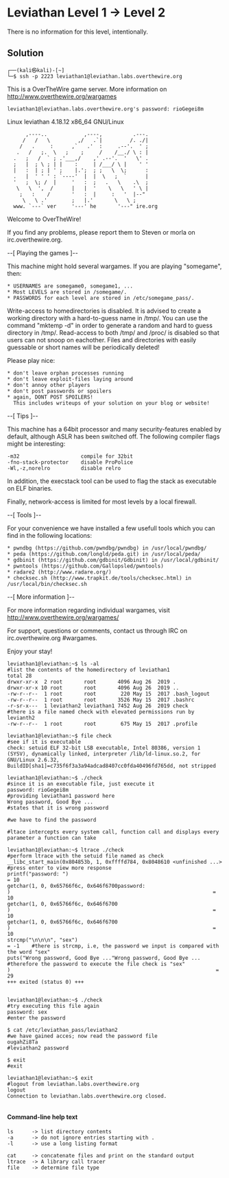 # Leviathan Level 1 → Level 2
There is no information for this level, intentionally.

## Solution

```                                                                                                                                                                       
┌──(kali㉿kali)-[~]
└─$ ssh -p 2223 leviathan1@leviathan.labs.overthewire.org
```
This is a OverTheWire game server. More information on http://www.overthewire.org/wargames

```
leviathan1@leviathan.labs.overthewire.org's password: rioGegei8m
```
Linux leviathan 4.18.12 x86_64 GNU/Linux
```               
      ,----..            ,----,          .---. 
     /   /   \         ,/   .`|         /. ./|
    /   .     :      ,`   .'  :     .--'.  ' ;
   .   /   ;.  \   ;    ;     /    /__./ \ : |
  .   ;   /  ` ; .'___,/    ,' .--'.  '   \' .
  ;   |  ; \ ; | |    :     | /___/ \ |    ' ' 
  |   :  | ; | ' ;    |.';  ; ;   \  \;      : 
  .   |  ' ' ' : `----'  |  |  \   ;  `      |
  '   ;  \; /  |     '   :  ;   .   \    .\  ; 
   \   \  ',  /      |   |  '    \   \   ' \ |
    ;   :    /       '   :  |     :   '  |--"  
     \   \ .'        ;   |.'       \   \ ;     
  www. `---` ver     '---' he       '---" ire.org     
 ```              
              
Welcome to OverTheWire!

If you find any problems, please report them to Steven or morla on
irc.overthewire.org.

--[ Playing the games ]--

  This machine might hold several wargames. 
  If you are playing "somegame", then:

    * USERNAMES are somegame0, somegame1, ...
    * Most LEVELS are stored in /somegame/.
    * PASSWORDS for each level are stored in /etc/somegame_pass/.

  Write-access to homedirectories is disabled. It is advised to create a
  working directory with a hard-to-guess name in /tmp/.  You can use the
  command "mktemp -d" in order to generate a random and hard to guess
  directory in /tmp/.  Read-access to both /tmp/ and /proc/ is disabled
  so that users can not snoop on eachother. Files and directories with 
  easily guessable or short names will be periodically deleted!

  Please play nice:
      
    * don't leave orphan processes running
    * don't leave exploit-files laying around
    * don't annoy other players
    * don't post passwords or spoilers
    * again, DONT POST SPOILERS! 
      This includes writeups of your solution on your blog or website!

--[ Tips ]--

  This machine has a 64bit processor and many security-features enabled
  by default, although ASLR has been switched off.  The following
  compiler flags might be interesting:

    -m32                    compile for 32bit
    -fno-stack-protector    disable ProPolice
    -Wl,-z,norelro          disable relro 

  In addition, the execstack tool can be used to flag the stack as
  executable on ELF binaries.

  Finally, network-access is limited for most levels by a local
  firewall.

--[ Tools ]--

 For your convenience we have installed a few usefull tools which you can find
 in the following locations:

    * pwndbg (https://github.com/pwndbg/pwndbg) in /usr/local/pwndbg/
    * peda (https://github.com/longld/peda.git) in /usr/local/peda/
    * gdbinit (https://github.com/gdbinit/Gdbinit) in /usr/local/gdbinit/
    * pwntools (https://github.com/Gallopsled/pwntools)
    * radare2 (http://www.radare.org/)
    * checksec.sh (http://www.trapkit.de/tools/checksec.html) in /usr/local/bin/checksec.sh

--[ More information ]--

  For more information regarding individual wargames, visit
  http://www.overthewire.org/wargames/

  For support, questions or comments, contact us through IRC on
  irc.overthewire.org #wargames.

  Enjoy your stay!
```
leviathan1@leviathan:~$ ls -al                                                   #list the contents of the homedirectory of leviathan1
total 28
drwxr-xr-x  2 root       root       4096 Aug 26  2019 .
drwxr-xr-x 10 root       root       4096 Aug 26  2019 ..
-rw-r--r--  1 root       root        220 May 15  2017 .bash_logout
-rw-r--r--  1 root       root       3526 May 15  2017 .bashrc
-r-sr-x---  1 leviathan2 leviathan1 7452 Aug 26  2019 check                      #there is a file named check with elevated permissions run by levianth2
-rw-r--r--  1 root       root        675 May 15  2017 .profile

leviathan1@leviathan:~$ file check                                               #see if it is executable
check: setuid ELF 32-bit LSB executable, Intel 80386, version 1 (SYSV), dynamically linked, interpreter /lib/ld-linux.so.2, for GNU/Linux 2.6.32, BuildID[sha1]=c735f6f3a3a94adcad8407cc0fda40496fd765dd, not stripped

leviathan1@leviathan:~$ ./check                                                   #since it is an executable file, just execute it     
password: rioGegei8m                                                              #providing leviathan1 password here 
Wrong password, Good Bye ...                                                      #states that it is wrong password
                                                                                  #we have to find the password 
                                                                                  #ltace intercepts every system call, function call and displays every parameter a function can take
                                                                                  
leviathan1@leviathan:~$ ltrace ./check                                            #perform ltrace with the setuid file named as check
__libc_start_main(0x804853b, 1, 0xffffd784, 0x8048610 <unfinished ...>            #press enter to view more response
printf("password: ")                                                                                   = 10
getchar(1, 0, 0x65766f6c, 0x646f6700password: 
)                                                                  = 10
getchar(1, 0, 0x65766f6c, 0x646f6700
)                                                                  = 10
getchar(1, 0, 0x65766f6c, 0x646f6700
)                                                                  = 10
strcmp("\n\n\n", "sex")                                                                                = -1    #there is strcmp, i.e, the password we input is compared with the word "sex"
puts("Wrong password, Good Bye ..."Wrong password, Good Bye ...                                                #therefore the password to execute the file check is "sex"
)                                                                   = 29
+++ exited (status 0) +++


leviathan1@leviathan:~$ ./check                                                   #try executing this file again
password: sex                                                                     #enter the password

$ cat /etc/leviathan_pass/leviathan2                                              #we have gained acces; now read the password file
ougahZi8Ta                                                                        #leviathan2 password

$ exit                                                                            #exit

leviathan1@leviathan:~$ exit                                                      #logout from leviathan.labs.overthewire.org
logout
Connection to leviathan.labs.overthewire.org closed.
                            
```
#### Command-line help text
```
ls      -> list directory contents
-a      -> do not ignore entries starting with .
-l      -> use a long listing format

cat     -> concatenate files and print on the standard output
ltrace  -> A library call tracer
file    -> determine file type
```
